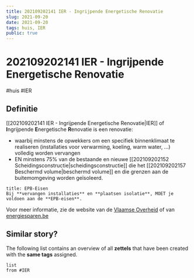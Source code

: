 ```yaml
---
title: 202109202141 IER - Ingrijpende Energetische Renovatie 
slug: 2021-09-20
date: 2021-09-20
tags: huis, IER
public: true
---
```


#  202109202141 IER - Ingrijpende Energetische Renovatie
#huis #IER  
## Definitie
[[202109202141 IER - Ingrijpende Energetische Renovatie|IER]] of **I**ngrijpende **E**nergetische **R**enovatie is een renovatie:
- waarbij minstens de opwekkers om een specifiek binnenklimaat te realiseren (installaties voor verwarming, koeling, warm water, ...) volledig worden vervangen
- EN minstens 75% van de bestaande en nieuwe [[202109202152 Scheidingsconstructie|scheidingsconstructie]] die het [[202109202157 Beschermd volume|beschermd volume]] en die grenzen aan de buitemomgeving worden geïsoleerd.

```ad-danger
title: EPB-Eisen
Bij **vervangen installaties** en **plaatsen isolatie**, MOET je voldoen aan de **EPB-eisen**.
```

Voor meer informatie, zie de website van de [Vlaamse Overheid](https://www.vlaanderen.be/ingrijpende-energetische-renovatie) of van [energiesparen.be](https://www.energiesparen.be/bouwen-en-verbouwen/epb-pedia/epb-plichtig-toepassing-en-eisen/aard-van-de-werken/ier)

## Similar story?
The following list contains an overview of all **zettels** that have been created with the **same tags** assigned.
```dataview
list
from #IER
```
